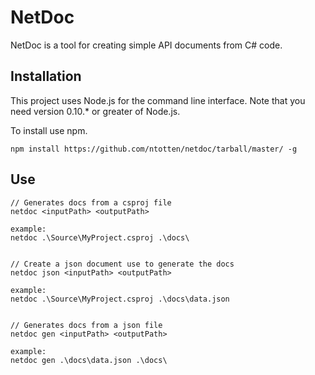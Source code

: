 # NetDoc
NetDoc is a tool for creating simple API documents from C# code.

## Installation
This project uses Node.js for the command line interface. Note that you need version 0.10.* or greater of Node.js.

To install use npm.

    npm install https://github.com/ntotten/netdoc/tarball/master/ -g

## Use

    // Generates docs from a csproj file
    netdoc <inputPath> <outputPath>

    example:
    netdoc .\Source\MyProject.csproj .\docs\


    // Create a json document use to generate the docs
    netdoc json <inputPath> <outputPath> 

    example:
    netdoc .\Source\MyProject.csproj .\docs\data.json


    // Generates docs from a json file
    netdoc gen <inputPath> <outputPath>

    example:
    netdoc gen .\docs\data.json .\docs\ 